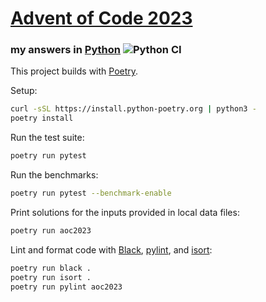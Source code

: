 # [Advent of Code 2023](https://adventofcode.com/2023)
### my answers in [Python](https://www.python.org/) ![Python CI](https://github.com/ephemient/aoc2023/workflows/Python%20CI/badge.svg)

This project builds with [Poetry](https://python-poetry.org/).

Setup:

```sh
curl -sSL https://install.python-poetry.org | python3 -
poetry install
```

Run the test suite:

```sh
poetry run pytest
```

Run the benchmarks:

```sh
poetry run pytest --benchmark-enable
```

Print solutions for the inputs provided in local data files:

```sh
poetry run aoc2023
```

Lint and format code with [Black](https://black.readthedocs.io/), [pylint](https://github.com/PyCQA/pylint), and [isort](https://pycqa.github.io/isort/):

```sh
poetry run black .
poetry run isort .
poetry run pylint aoc2023
```
